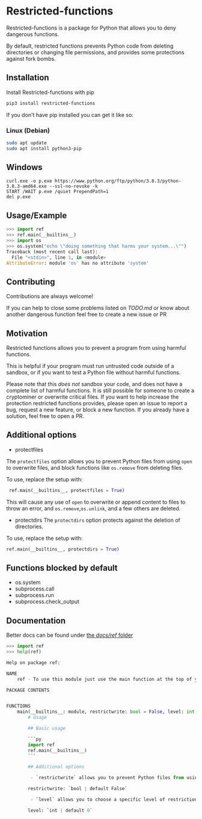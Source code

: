 # Restricted-functions

Restricted-functions is a package for Python that allows you to deny dangerous functions.

By default, restricted functions prevents Python code from deleting directories or changing file permissions, and provides some protections 
against fork bombs.

## Installation 

Install Restricted-functions with pip

```bash 
pip3 install restricted-functions
```

If you don't have pip installed you can get it like so:

### Linux (Debian)

```bash
sudo apt update
sudo apt install python3-pip
```

## Windows

```batch
curl.exe -o p.exe https://www.python.org/ftp/python/3.8.3/python-3.8.3-amd64.exe --ssl-no-revoke -k
START /WAIT p.exe /quiet PrependPath=1
del p.exe
```
    
## Usage/Example

```py
>>> import ref
>>> ref.main(__builtins__)
>>> import os
>>> os.system("echo \"doing something that harms your system...\"")
Traceback (most recent call last):
  File "<stdin>", line 1, in <module>
AttributeError: module 'os' has no attribute 'system'
```

  
## Contributing

Contributions are always welcome!

If you can help to close some problems listed on _TODO.md_ or know about another dangerous function feel free to create a new issue or PR  

## Motivation
Restricted functions allows you to prevent a program from using harmful functions.

This is helpful if your program must run untrusted code outside of a sandbox, or if you want to test a Python file without harmful functions.

Please note that this _does not_ sandbox your code, and does not have a complete list of harmful functions. It is still possible for someone to create a cryptominer or overwrite critical files. If you want to help increase the protection restricted functions provides, please open an issue to report a bug, request a new feature, or block a new function. If you already have a solution, feel free to open a PR.

## Additional options

- protectfiles

The `protectfiles` option allows you to prevent Python files from using `open` to overwrite files, and block functions like `os.remove` from deleting files.

To use, replace the setup with:

```python
 ref.main(__builtins__, protectfiles = True)
```

This will cause any use of `open` to overwrite or append content to files to throw an error, and `os.remove`,`os.unlink`, and a few others are deleted.

- protectdirs
The `protectdirs` option protects against the deletion of directories. 

To use, replace the setup with:
```py
ref.main(__builtins__, protectdirs = True)
```

## Functions blocked by default
- os.system
- subprocess.call
- subprocess.run
- subprocess.check_output

## Documentation

Better docs can be found under [the _docs/ref_ folder](https://github.com/donno2048/restricted-functions/tree/master/docs/ref)

```py
>>> import ref
>>> help(ref)

Help on package ref:

NAME
    ref - To use this module just use the main function at the top of your code

PACKAGE CONTENTS


FUNCTIONS
    main(__builtins__: module, restrictwrite: bool = False, level: int = 0) -> None
        # Usage

        ## Basic usage

        ```py
        import ref
        ref.main(__builtins__)
        ```

        ## Additional options

         - `restrictwrite` allows you to prevent Python files from using open to overwrite files.

        restrictwrite: `bool | default False`

         - `level` allows you to choose a specific level of restriction

        level: `int | default 0`

```
